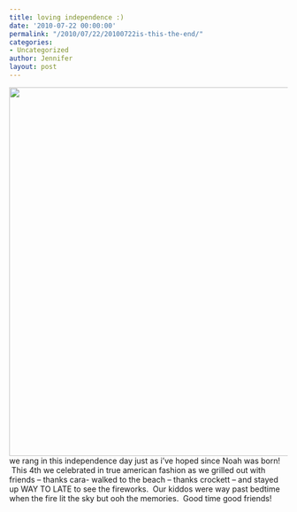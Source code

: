 ```yaml
---
title: loving independence :)
date: '2010-07-22 00:00:00'
permalink: "/2010/07/22/20100722is-this-the-end/"
categories:
- Uncategorized
author: Jennifer
layout: post
---
```


<a rel="attachment wp-att-830" href="http://static.squarespace.com/static/50db6bb3e4b015296cd43789/50dfa5b1e4b0dc6320e0b5ea/50dfa5efe4b0dc6320e0bd2c/1356834287620/?format=original"><img title="rhythmbooms_2010" height="666" alt="" width="540" class="alignleft size-full wp-image-830" src="http://static.squarespace.com/static/50db6bb3e4b015296cd43789/50dfa5b1e4b0dc6320e0b5ea/50dfa5b2e4b0dc6320e0b7b3/1280907550000/?format=original" /></a>we rang in this independence day just as i&#8217;ve hoped since Noah was born!  This 4th we celebrated in true american fashion as we grilled out with friends &#8211; thanks cara- walked to the beach &#8211; thanks crockett &#8211; and stayed up WAY TO LATE to see the fireworks.  Our kiddos were way past bedtime when the fire lit the sky but ooh the memories.  Good time good friends!
